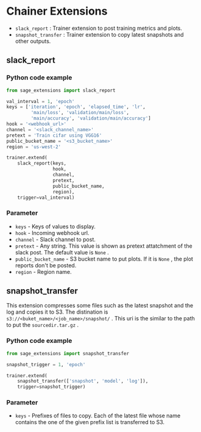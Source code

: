 # Chainer Extensions

- `slack_report` : Trainer extension to post training metrics and plots.
- `snapshot_transfer` : Trainer extension to copy latest snapshots and other outputs.

## slack_report

### Python code example

```python
from sage_extensions import slack_report

val_interval = 1, 'epoch'
keys = ['iteration', 'epoch', 'elapsed_time', 'lr',
         'main/loss', 'validation/main/loss',
         'main/accuracy', 'validation/main/accuracy']
hook = '<webhook_url>'
channel = '<slack_channel_name>'
pretext = 'Train cifar using VGG16'
public_bucket_name = '<s3_bucket_name>'
region = 'us-west-2'

trainer.extend(
    slack_report(keys,
                 hook,
                 channel,
                 pretext,
                 public_bucket_name,
                 region),
    trigger=val_interval)
```

### Parameter

- `keys` - Keys of values to display. 
- `hook` - Incoming webhook url.
- `channel` - Slack channel to post.
- `pretext` - Any string. This value is shown as pretext attatchment of the slack post. The default value is `None` .
- `public_bucket_name` - S3 bucket name to put plots. If it is `None` , the plot reports don't be posted.
- `region` - Region name.

## snapshot_transfer

This extension compresses some files such as the latest snapshot and the log and copies it to S3. The distination is `s3://<buket_name>/<job_name>/snapshot/` . This uri is the similar to the path to put the `sourcedir.tar.gz` .

### Python code example

```python
from sage_extensions import snapshot_transfer

snapshot_trigger = 1, 'epoch'

trainer.extend(
    snapshot_transfer(['snapshot', 'model', 'log']),
    trigger=snapshot_trigger)
```

### Parameter

- `keys` - Prefixes of files to copy. Each of the latest file whose name contains the one of the given prefix list is transferred to S3.